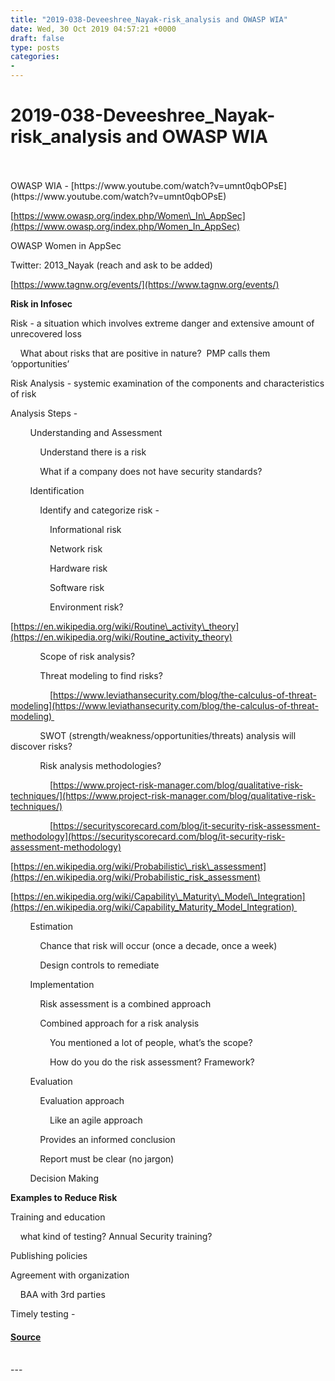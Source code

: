 ```yaml
---
title: "2019-038-Deveeshree_Nayak-risk_analysis and OWASP WIA"
date: Wed, 30 Oct 2019 04:57:21 +0000
draft: false
type: posts
categories: 
- 
---
```

# 2019-038-Deveeshree_Nayak-risk_analysis and OWASP WIA

<br/>

<br/>
OWASP WIA - [https://www.youtube.com/watch?v=umnt0qbOPsE](https://www.youtube.com/watch?v=umnt0qbOPsE)

[https://www.owasp.org/index.php/Women\_In\_AppSec](https://www.owasp.org/index.php/Women_In_AppSec)

OWASP Women in AppSec

Twitter: 2013\_Nayak (reach and ask to be added)

  

[https://www.tagnw.org/events/](https://www.tagnw.org/events/)

  

**Risk in Infosec**

Risk - a situation which involves extreme danger and extensive amount of unrecovered loss

    What about risks that are positive in nature?  PMP calls them ‘opportunities’

  

Risk Analysis - systemic examination of the components and characteristics of risk

Analysis Steps - 

        Understanding and Assessment

            Understand there is a risk

            What if a company does not have security standards?

        Identification

            Identify and categorize risk - 

                Informational risk

                Network risk

                Hardware risk

                Software risk

                Environment risk?

[https://en.wikipedia.org/wiki/Routine\_activity\_theory](https://en.wikipedia.org/wiki/Routine_activity_theory)

            Scope of risk analysis?

            Threat modeling to find risks?

                [https://www.leviathansecurity.com/blog/the-calculus-of-threat-modeling](https://www.leviathansecurity.com/blog/the-calculus-of-threat-modeling) 

            SWOT (strength/weakness/opportunities/threats) analysis will discover risks?

            Risk analysis methodologies?

                [https://www.project-risk-manager.com/blog/qualitative-risk-techniques/](https://www.project-risk-manager.com/blog/qualitative-risk-techniques/)

                [https://securityscorecard.com/blog/it-security-risk-assessment-methodology](https://securityscorecard.com/blog/it-security-risk-assessment-methodology)

[https://en.wikipedia.org/wiki/Probabilistic\_risk\_assessment](https://en.wikipedia.org/wiki/Probabilistic_risk_assessment)

[https://en.wikipedia.org/wiki/Capability\_Maturity\_Model\_Integration](https://en.wikipedia.org/wiki/Capability_Maturity_Model_Integration) 

        Estimation

            Chance that risk will occur (once a decade, once a week)

            Design controls to remediate

        Implementation

            Risk assessment is a combined approach

            Combined approach for a risk analysis

                You mentioned a lot of people, what’s the scope?

                How do you do the risk assessment? Framework?

        Evaluation

            Evaluation approach

                Like an agile approach

            Provides an informed conclusion

            Report must be clear (no jargon)

        Decision Making

**Examples to Reduce Risk**

Training and education

    what kind of testing? Annual Security training?

Publishing policies

Agreement with organization

    BAA with 3rd parties

Timely testing -

#### [Source](http://brakeingsecurity.com/2019-038-deveeshree_nayak-risk_analysis-and-owasp-wia)

<br/>
---
